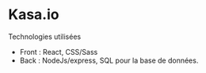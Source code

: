 # Kasa.io

Technologies utilisées 

  - Front : React, CSS/Sass
  - Back : NodeJs/express, SQL pour la base de données.
